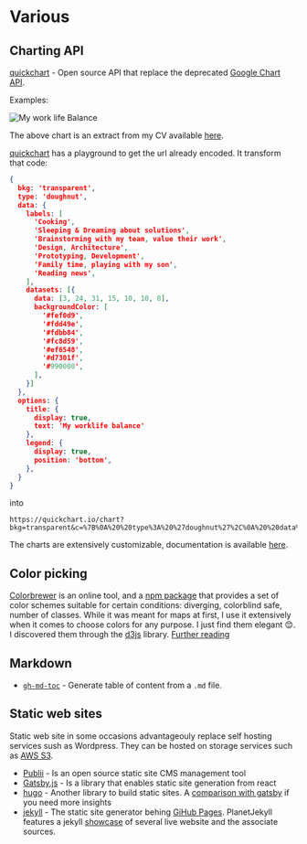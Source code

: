 # Various

## Charting API

[quickchart](https://quickchart.io/) - Open source API that replace the deprecated [Google Chart API](https://developers.google.com/chart/image/).

Examples:

<img src="https://quickchart.io/chart?bkg=white&c=%7B%0A%20%20type%3A%20%27doughnut%27%2C%0A%20%20data%3A%20%7B%0A%20%20%20%20labels%3A%20%5B%0A%20%20%20%20%20%20%27Cooking%27%2C%0A%20%20%20%20%20%20%27Sleeping%20%26%20Dreaming%20about%20solutions%27%2C%0A%20%20%20%20%20%20%27Brainstorming%20with%20my%20team%2C%20value%20their%20work%27%2C%0A%20%20%20%20%20%20%27Design%2C%20Architecture%27%2C%0A%20%20%20%20%20%20%27Prototyping%2C%20Development%27%2C%0A%20%20%20%20%20%20%27Family%20time%2C%20playing%20with%20my%20son%27%2C%0A%20%20%20%20%20%20%27Reading%20news%27%2C%0A%20%20%20%20%5D%2C%0A%20%20%20%20datasets%3A%20%5B%7B%0A%20%20%20%20%20%20data%3A%20%5B3%2C%2024%2C%2031%2C%2015%2C%2010%2C%2010%2C%208%5D%2C%0A%20%20%20%20%20%20backgroundColor%3A%20%5B%0A%20%20%20%20%20%20%20%20%27%23fef0d9%27%2C%0A%20%20%20%20%20%20%20%20%27%23fdd49e%27%2C%0A%20%20%20%20%20%20%20%20%27%23fdbb84%27%2C%0A%20%20%20%20%20%20%20%20%27%23fc8d59%27%2C%0A%20%20%20%20%20%20%20%20%27%23ef6548%27%2C%0A%20%20%20%20%20%20%20%20%27%23d7301f%27%2C%0A%20%20%20%20%20%20%20%20%27%23990000%27%2C%0A%20%20%20%20%20%20%5D%2C%0A%20%20%20%20%7D%5D%0A%20%20%7D%2C%0A%20%20options%3A%20%7B%0A%20%20%20%20title%3A%20%7B%0A%20%20%20%20%20%20display%3A%20true%2C%0A%20%20%20%20%20%20text%3A%20%27My%20worklife%20balance%27%0A%20%20%20%20%7D%2C%0A%20%20%20%20legend%3A%20%7B%0A%20%20%20%20%20%20display%3A%20true%2C%0A%20%20%20%20%20%20position%3A%20%27bottom%27%2C%0A%20%20%20%20%7D%2C%0A%20%20%7D%0A%7D" alt="My work life Balance" />

The above chart is an extract from my CV available [here](https://github.com/hervenivon/CV/releases).

[quickchart](https://quickchart.io/) has a playground to get the url already encoded. It transform that code:

```json
{
  bkg: 'transparent',
  type: 'doughnut',
  data: {
    labels: [
      'Cooking',
      'Sleeping & Dreaming about solutions',
      'Brainstorming with my team, value their work',
      'Design, Architecture',
      'Prototyping, Development',
      'Family time, playing with my son',
      'Reading news',
    ],
    datasets: [{
      data: [3, 24, 31, 15, 10, 10, 8],
      backgroundColor: [
        '#fef0d9',
        '#fdd49e',
        '#fdbb84',
        '#fc8d59',
        '#ef6548',
        '#d7301f',
        '#990000',
      ],
    }]
  },
  options: {
    title: {
      display: true,
      text: 'My worklife balance'
    },
    legend: {
      display: true,
      position: 'bottom',
    },
  }
}
```

into

```
https://quickchart.io/chart?bkg=transparent&c=%7B%0A%20%20type%3A%20%27doughnut%27%2C%0A%20%20data%3A%20%7B%0A%20%20%20%20labels%3A%20%5B%0A%20%20%20%20%20%20%27Cooking%27%2C%0A%20%20%20%20%20%20%27Sleeping%20%26%20Dreaming%20about%20solutions%27%2C%0A%20%20%20%20%20%20%27Brainstorming%20with%20my%20team%2C%20value%20their%20work%27%2C%0A%20%20%20%20%20%20%27Design%2C%20Architecture%27%2C%0A%20%20%20%20%20%20%27Prototyping%2C%20Development%27%2C%0A%20%20%20%20%20%20%27Family%20time%2C%20playing%20with%20my%20son%27%2C%0A%20%20%20%20%20%20%27Reading%20news%27%2C%0A%20%20%20%20%5D%2C%0A%20%20%20%20datasets%3A%20%5B%7B%0A%20%20%20%20%20%20data%3A%20%5B3%2C%2024%2C%2031%2C%2015%2C%2010%2C%2010%2C%208%5D%2C%0A%20%20%20%20%20%20backgroundColor%3A%20%5B%0A%20%20%20%20%20%20%20%20%27%23fef0d9%27%2C%0A%20%20%20%20%20%20%20%20%27%23fdd49e%27%2C%0A%20%20%20%20%20%20%20%20%27%23fdbb84%27%2C%0A%20%20%20%20%20%20%20%20%27%23fc8d59%27%2C%0A%20%20%20%20%20%20%20%20%27%23ef6548%27%2C%0A%20%20%20%20%20%20%20%20%27%23d7301f%27%2C%0A%20%20%20%20%20%20%20%20%27%23990000%27%2C%0A%20%20%20%20%20%20%5D%2C%0A%20%20%20%20%7D%5D%0A%20%20%7D%2C%0A%20%20options%3A%20%7B%0A%20%20%20%20title%3A%20%7B%0A%20%20%20%20%20%20display%3A%20true%2C%0A%20%20%20%20%20%20text%3A%20%27My%20worklife%20balance%27%0A%20%20%20%20%7D%2C%0A%20%20%20%20legend%3A%20%7B%0A%20%20%20%20%20%20display%3A%20true%2C%0A%20%20%20%20%20%20position%3A%20%right%27%2C%0A%20%20%20%20%7D%2C%0A%20%20%7D%0A%7D
```

The charts are extensively customizable, documentation is available [here](https://www.chartjs.org/docs/latest/).

## Color picking

[Colorbrewer](http://colorbrewer2.org) is an online tool, and a [npm package](https://www.npmjs.com/package/colorbrewer) that provides a set of color schemes suitable for certain conditions: diverging, colorblind safe, number of classes. While it was meant for maps at first, I use it extensively when it comes to choose colors for any purpose. I just find them elegant 😊. I discovered them through the [d3js](https://github.com/d3/d3) library. [Further reading](http://www.personal.psu.edu/cab38/ColorBrewer/ColorBrewer_updates.html)

## Markdown

* [`gh-md-toc`](https://github.com/ekalinin/github-markdown-toc.go) - Generate table of content from a `.md` file.

## Static web sites

Static web site in some occasions advantageouly replace self hosting services sush as Wordpress. They can be hosted on storage services such as [AWS S3](https://aws.amazon.com/s3/).

* [Publii](https://opencollective.com/Publii) - Is an open source static site CMS management tool
* [Gatsby.js](https://www.gatsbyjs.org) - Is a library that enables static site generation from react
* [hugo](https://gohugo.io/) - Another library to build static sites. A [comparison with gatsby](https://medium.freecodecamp.org/gatsby-vs-hugo-a-detailed-comparison-e78d94f640fc) if you need more insights
* [jekyll](https://github.com/jekyll/jekyll) - The static site generator behing [GiHub Pages](https://pages.github.com/). PlanetJekyll features a jekyll [showcase](http://planetjekyll.github.io/showcase/) of several live website and the associate sources.
